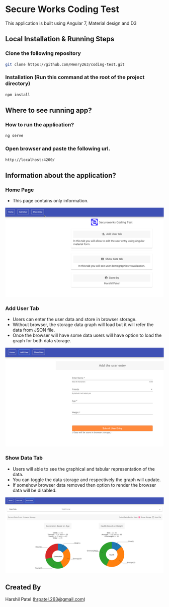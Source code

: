 # Secure Works Coding Test

This application is built using Angular 7, Material design and D3

## Local Installation & Running Steps

### Clone the following repository
```bash
git clone https://github.com/Henry263/coding-test.git
```
### Installation (Run this command at the root of the project directory)
```bash
npm install
```

## Where to see running app?

### How to run the application?
```bash
ng serve
```

### Open browser and paste the following url.
```bash
http://localhost:4200/
```

## Information about the application?

### Home Page 
  - This page contains only information.

![Home page](src/assets/images/homepage.jpg)


### Add User Tab
  - Users can enter the user data and store in browser storage.
  - Without browser, the storage data graph will load but it will refer the data from JSON file.
  - Once the browser will have some data users will have option to load the graph for both data storage.

![Add User Tab](https://github.com/Henry263/coding-test/blob/master/src/assets/images/adduser.jpg)

### Show Data Tab
  - Users will able to see the graphical and tabular representation of the data.
  - You can toggle the data storage and respectively the graph will update.
  - If somehow browser data removed then option to render the browser data will be disabled.

![Show Data Tab](https://github.com/Henry263/coding-test/blob/master/src/assets/images/show-data.jpg)

## Created By
Harshil Patel (hrpatel.263@gmail.com)

